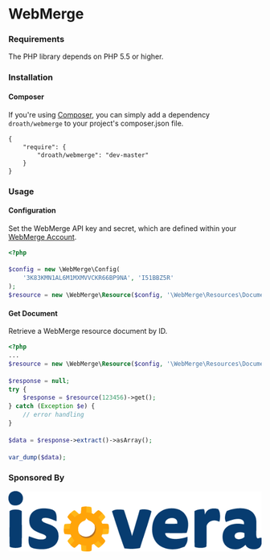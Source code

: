 WebMerge
===

### Requirements

The PHP library depends on PHP 5.5 or higher.

### Installation

#### Composer

If you're using [Composer](http://getcomposer.org/), you can simply add a dependency `droath/webmerge` to your project's composer.json file.

    {
        "require": {
            "droath/webmerge": "dev-master"
        }
    }

### Usage

#### Configuration
Set the WebMerge API key and secret, which are defined within your [WebMerge Account](https://www.webmerge.me/manage/login).

```php
<?php

$config = new \WebMerge\Config(
    '3K83KMN1AL6M1MXMVVCKR66BP9NA', 'I51BBZ5R'
);
$resource = new \WebMerge\Resource($config, '\WebMerge\Resources\Document');
```

#### Get Document
Retrieve a WebMerge resource document by ID.

```php
<?php
...
$resource = new \WebMerge\Resource($config, '\WebMerge\Resources\Document');

$response = null;
try {
    $response = $resource(123456)->get();
} catch (Exception $e) {
    // error handling
}

$data = $response->extract()->asArray();

var_dump($data);
```

### Sponsored By
![Isovera Logo](./assets/logo.png)
